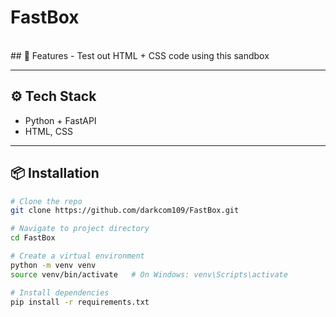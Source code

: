 # FastBox

<br>
## 🚀 Features
- Test out HTML + CSS code using this sandbox

---

## ⚙️ Tech Stack
- Python + FastAPI
- HTML, CSS

---

## 📦 Installation

```bash
# Clone the repo
git clone https://github.com/darkcom109/FastBox.git

# Navigate to project directory
cd FastBox

# Create a virtual environment
python -m venv venv
source venv/bin/activate   # On Windows: venv\Scripts\activate

# Install dependencies
pip install -r requirements.txt
